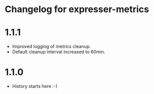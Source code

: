 # Changelog for expresser-metrics

1.1.1
=====
* Improved logging of metrics cleanup.
* Default cleanup interval increased to 60min.

1.1.0
=====
* History starts here :-)
